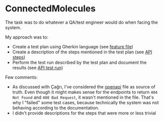 # ConnectedMolecules
The task was to do whatever a QA/test engineer would do when facing the system.

My approach was to:
- Create a test plan using Gherkin language (see [feature file](API.feature))
- Create a description of the steps mentioned in the test plan (see [API steps](API%20steps.md))
- Perform the test run described by the test plan and document the results (see [API test run](API%20test%20run.md))

Few comments:
- As discussed with Çağrı, I've considered the [openapi](openapi.yml) file as source of truth. 
Even though it might makes sense for the endpoints to return `404 Not Found` and `400 Bad Request`, it wasn't mentioned in the file. That's why I "failed" some test cases, because technically the system was not behaving according to the documentation.
- I didn't provide descriptions for the steps that were more or less trivial
